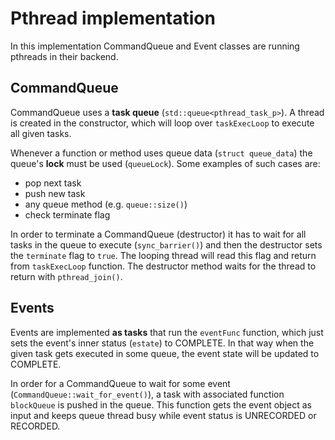 # Pthread implementation

In this implementation CommandQueue and Event classes are running pthreads in their backend.

## CommandQueue

CommandQueue uses a **task queue** (`std::queue<pthread_task_p>`). A thread is created in the constructor, which will loop over `taskExecLoop` to execute all given tasks.

Whenever a function or method uses queue data (`struct queue_data`) the queue's **lock** must be used (`queueLock`). Some examples of such cases are:
* pop next task 
* push new task 
* any queue method (e.g. `queue::size()`)
* check terminate flag

In order to terminate a CommandQueue (destructor) it has to wait for all tasks in the queue to execute (`sync_barrier()`) and then the destructor sets the `terminate` flag to `true`. The looping thread will read this flag and return from `taskExecLoop` function. The destructor method waits for the thread to return with `pthread_join()`.

## Events

Events are implemented **as tasks** that run the `eventFunc` function, which just sets the event's inner status (`estate`) to COMPLETE. In that way when the given task gets executed in some queue, the event state will be updated to COMPLETE.

In order for a CommandQueue to wait for some event (`CommandQueue::wait_for_event()`), a task with associated function `blockQueue` is pushed in the queue. This function gets the event object as input and keeps queue thread busy while event status is UNRECORDED or RECORDED.